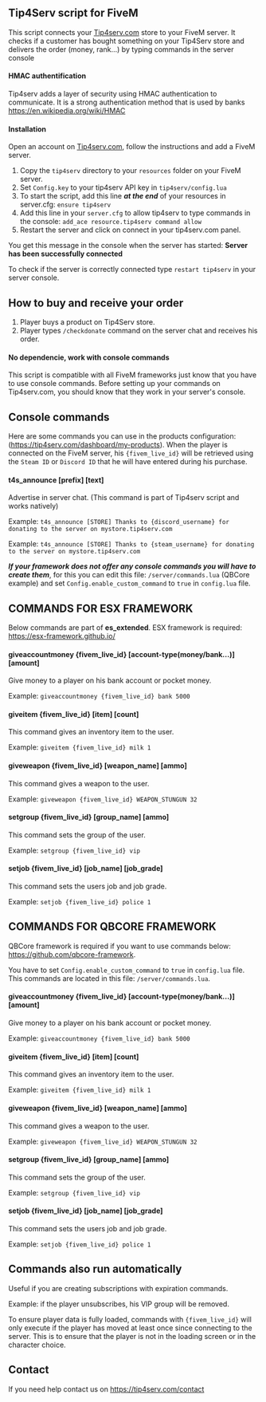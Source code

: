 ## Tip4Serv script for FiveM

This script connects your [Tip4serv.com](https://tip4serv.com/) store to your FiveM server.
It checks if a customer has bought something on your Tip4Serv store and delivers the order (money, rank...) by typing commands in the server console

#### HMAC authentification

Tip4serv adds a layer of security using HMAC authentication to communicate. It is a strong authentication method that is used by banks https://en.wikipedia.org/wiki/HMAC

#### Installation

Open an account on [Tip4serv.com](https://tip4serv.com/), follow the instructions and add a FiveM server.

1) Copy the `tip4serv` directory to your `resources` folder on your FiveM server.
2) Set `Config.key` to your tip4serv API key in `tip4serv/config.lua`
3) To start the script, add this line ***at the end*** of your resources in server.cfg: `ensure tip4serv`
4) Add this line in your `server.cfg` to allow tip4serv to type commands in the console: `add_ace resource.tip4serv command allow`
5) Restart the server and click on connect in your tip4serv.com panel.

You get this message in the console when the server has started: **Server has been successfully connected**

To check if the server is correctly connected type `restart tip4serv` in your server console.

## How to buy and receive your order

1) Player buys a product on Tip4Serv store.
2) Player types `/checkdonate` command on the server chat and receives his order.

#### No dependencie, work with console commands

This script is compatible with all FiveM frameworks just know that you have to use console commands.
Before setting up your commands on Tip4serv.com, you should know that they work in your server's console.

## Console commands

Here are some commands you can use in the products configuration: (https://tip4serv.com/dashboard/my-products).
When the player is connected on the FiveM server, his `{fivem_live_id}` will be retrieved using the `Steam ID` or `Discord ID` that he will have entered during his purchase.

#### t4s_announce [prefix] [text]
Advertise in server chat. (This command is part of Tip4serv script and works natively)

Example: `t4s_announce [STORE] Thanks to {discord_username} for donating to the server on mystore.tip4serv.com`

Example: `t4s_announce [STORE] Thanks to {steam_username} for donating to the server on mystore.tip4serv.com`

***If your framework does not offer any console commands you will have to create them***, for this you can edit this file: `/server/commands.lua` (QBCore example) and set `Config.enable_custom_command` to `true` in `config.lua` file.


## COMMANDS FOR ESX FRAMEWORK

Below commands are part of **es_extended**. ESX framework is required: https://esx-framework.github.io/

#### giveaccountmoney {fivem_live_id} [account-type(money/bank...)] [amount]
Give money to a player on his bank account or pocket money.

Example: `giveaccountmoney {fivem_live_id} bank 5000`

#### giveitem {fivem_live_id} [item] [count]
This command gives an inventory item to the user.

Example: `giveitem {fivem_live_id} milk 1`

#### giveweapon {fivem_live_id} [weapon_name] [ammo]
This command gives a weapon to the user.

Example: `giveweapon {fivem_live_id} WEAPON_STUNGUN 32`

#### setgroup {fivem_live_id} [group_name] [ammo]
This command sets the group of the user.

Example: `setgroup {fivem_live_id} vip`

#### setjob {fivem_live_id} [job_name] [job_grade]
This command sets the users job and job grade.

Example: `setjob {fivem_live_id} police 1`


## COMMANDS FOR QBCORE FRAMEWORK

QBCore framework is required if you want to use commands below: https://github.com/qbcore-framework.

You have to set `Config.enable_custom_command` to `true` in `config.lua` file. This commands are located in this file: `/server/commands.lua`.

#### giveaccountmoney {fivem_live_id} [account-type(money/bank...)] [amount]
Give money to a player on his bank account or pocket money.

Example: `giveaccountmoney {fivem_live_id} bank 5000`

#### giveitem {fivem_live_id} [item] [count]
This command gives an inventory item to the user.

Example: `giveitem {fivem_live_id} milk 1`

#### giveweapon {fivem_live_id} [weapon_name] [ammo]
This command gives a weapon to the user.

Example: `giveweapon {fivem_live_id} WEAPON_STUNGUN 32`

#### setgroup {fivem_live_id} [group_name] [ammo]
This command sets the group of the user.

Example: `setgroup {fivem_live_id} vip`

#### setjob {fivem_live_id} [job_name] [job_grade]
This command sets the users job and job grade.

Example: `setjob {fivem_live_id} police 1`


## Commands also run automatically

Useful if you are creating subscriptions with expiration commands.

Example: if the player unsubscribes, his VIP group will be removed.

To ensure player data is fully loaded, commands with `{fivem_live_id}` will only execute if the player has moved at least once since connecting to the server. This is to ensure that the player is not in the loading screen or in the character choice.

## Contact

If you need help contact us on https://tip4serv.com/contact
